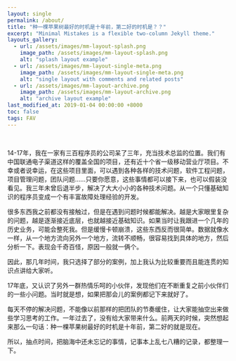 ```yaml
---
layout: single
permalink: /about/
title: "种一棵苹果树最好的时机是十年前，第二好的时机是？？"
excerpt: "Minimal Mistakes is a flexible two-column Jekyll theme."
layouts_gallery:
  - url: /assets/images/mm-layout-splash.png
    image_path: /assets/images/mm-layout-splash.png
    alt: "splash layout example"
  - url: /assets/images/mm-layout-single-meta.png
    image_path: /assets/images/mm-layout-single-meta.png
    alt: "single layout with comments and related posts"
  - url: /assets/images/mm-layout-archive.png
    image_path: /assets/images/mm-layout-archive.png
    alt: "archive layout example"
last_modified_at: 2019-01-04 00:00:00 +8000
toc: false
tags: FAV
---
```


<br />

14-17年，我在一家有三百程序员的公司呆了三年，充当技术总监的位置。我们有中国联通电子渠道这样的覆盖全国的项目，还有近十个省一级移动营业厅项目。不幸或者说幸运，在这些项目里面，可以遇到各种各样的技术问题，软件工程问题，项目管理问题，团队问题……只要你愿意，这些事情都可以接下来，也可以假装没看见。我三年未曾后退半步，解决了大大小小的各种技术问题。从一个只懂基础知识的程序员变成一个有丰富故障处理经验的开发。

很多东西我之前都没有接触过，但是在遇到问题时候都能解决。越是大家眼里复杂的问题，越是逐渐接近底层，也就越接近基础知识。如果当时让我跟进一个几年的历史业务，可能会整死我。但是缓慢卡顿崩溃，这些东西反而很简单。数据就像水一样，从一个地方流向另外一个地方，流转不顺畅，很容易找到具体的地方，然后分析一下。表现会千奇百怪，原因一般就一俩个。

因此，那几年时间，我只选择了部分的案例，加上我认为比较重要而且能连贯的知识点讲给大家听。

17年底，又认识了另外一群热情乐呵的小伙伴，发现他们在不断重复之前小伙伴们的一些小问题。当时就是想，如果把那会儿的案例都记下来就好了。

每天不停的解决问题，不能像以前那样的把团队的节奏缓住，让大家能抽空出来做些学习思考的工作。一年过去了，没有给大家带来什么。前两天的时候，突然想起来那么一句话：种一棵苹果树最好的时机是十年前，第二好的就是现在。

所以，抽点时间，把脑海中还未忘记的事情，记事本上乱七八糟的记录，都整理一下。
